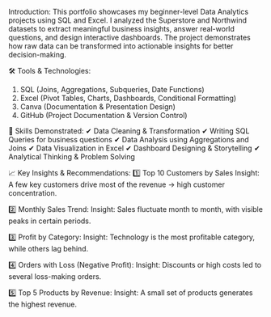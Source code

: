 Introduction:
This portfolio showcases my beginner-level Data Analytics projects using SQL and Excel. I analyzed the Superstore and Northwind datasets to extract meaningful business insights, answer real-world questions, and design interactive dashboards.
The project demonstrates how raw data can be transformed into actionable insights for better decision-making.

🛠 Tools & Technologies:
1. SQL (Joins, Aggregations, Subqueries, Date Functions)
2. Excel (Pivot Tables, Charts, Dashboards, Conditional Formatting)
3. Canva (Documentation & Presentation Design)
4. GitHub (Project Documentation & Version Control)

🎯 Skills Demonstrated:
✔ Data Cleaning & Transformation
✔ Writing SQL Queries for business questions
✔ Data Analysis using Aggregations and Joins
✔ Data Visualization in Excel
✔ Dashboard Designing & Storytelling
✔ Analytical Thinking & Problem Solving

📈 Key Insights & Recommendations:
1️⃣ Top 10 Customers by Sales
Insight: A few key customers drive most of the revenue → high customer concentration.

2️⃣ Monthly Sales Trend:
Insight: Sales fluctuate month to month, with visible peaks in certain periods.

3️⃣ Profit by Category:
Insight: Technology is the most profitable category, while others lag behind.

4️⃣ Orders with Loss (Negative Profit):
Insight: Discounts or high costs led to several loss-making orders.

5️⃣ Top 5 Products by Revenue:
Insight: A small set of products generates the highest revenue.
